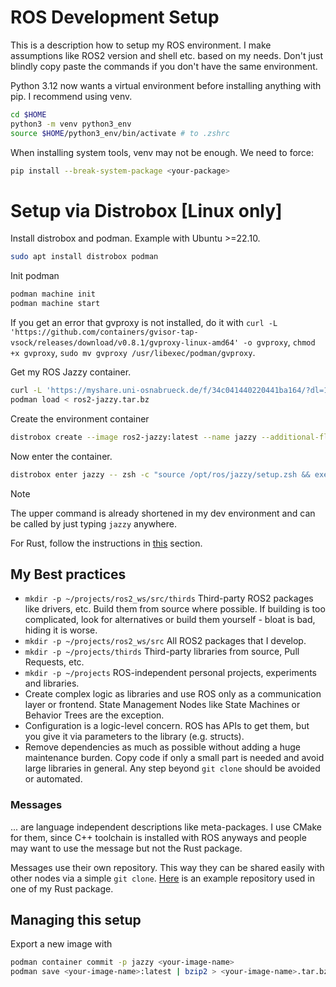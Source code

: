 # ROS Development Setup

This is a description how to setup my ROS environment. I make assumptions like ROS2 version and shell etc. based on my needs. Don't just blindly copy paste the commands if you don't have the same environment.

Python 3.12 now wants a virtual environment before installing anything with pip. I recommend using venv.
```zsh
cd $HOME
python3 -m venv python3_env
source $HOME/python3_env/bin/activate # to .zshrc
```

When installing system tools, venv may not be enough. We need to force:
```zsh
pip install --break-system-package <your-package>
```

# Setup via Distrobox [Linux only]

Install distrobox and podman. Example with Ubuntu >=22.10. 
```zsh
sudo apt install distrobox podman
```

Init podman
```zsh
podman machine init
podman machine start
```

If you get an error that gvproxy is not installed, do it with `curl -L 'https://github.com/containers/gvisor-tap-vsock/releases/download/v0.8.1/gvproxy-linux-amd64' -o gvproxy`, `chmod +x gvproxy`, `sudo mv gvproxy /usr/libexec/podman/gvproxy`.

Get my ROS Jazzy container.
```zsh
curl -L 'https://myshare.uni-osnabrueck.de/f/34c041440220441ba164/?dl=1' -o ros2-jazzy.tar.bz
podman load < ros2-jazzy.tar.bz
```

Create the environment container
```zsh
distrobox create --image ros2-jazzy:latest --name jazzy --additional-flags "--entrypoint /bin/zsh"
```

Now enter the container.
```zsh
distrobox enter jazzy -- zsh -c "source /opt/ros/jazzy/setup.zsh && exec zsh"
```

> [!NOTE]
> The upper command is already shortened in my dev environment and can be called by just typing `jazzy` anywhere.

For Rust, follow the instructions in [this](./rust/README.md) section.

## My Best practices

- `mkdir -p ~/projects/ros2_ws/src/thirds` Third-party ROS2 packages like drivers, etc. Build them from source where possible. If building is too complicated, look for alternatives or build them yourself - bloat is bad, hiding it is worse.
- `mkdir -p ~/projects/ros2_ws/src` All ROS2 packages that I develop.
- `mkdir -p ~/projects/thirds` Third-party libraries from source, Pull Requests, etc. 
- `mkdir -p ~/projects` ROS-independent personal projects, experiments and libraries.
- Create complex logic as libraries and use ROS only as a communication layer or frontend. State Management Nodes like State Machines or Behavior Trees are the exception.
- Configuration is a logic-level concern. ROS has APIs to get them, but you give it via parameters to the library (e.g. structs). 
- Remove dependencies as much as possible without adding a huge maintenance burden. Copy code if only a small part is needed and avoid large libraries in general. Any step beyond `git clone` should be avoided or automated.

### Messages
... are language independent descriptions like meta-packages. I use CMake for them, since C++ toolchain is installed with ROS anyways and people may want to use the message but not the Rust package.

Messages use their own repository. This way they can be shared easily with other nodes via a simple `git clone`. [Here](https://github.com/stelzo/lifis_msgs) is an example repository used in one of my Rust package.

## Managing this setup

Export a new image with 
```zsh
podman container commit -p jazzy <your-image-name>
podman save <your-image-name>:latest | bzip2 > <your-image-name>.tar.bz
```


